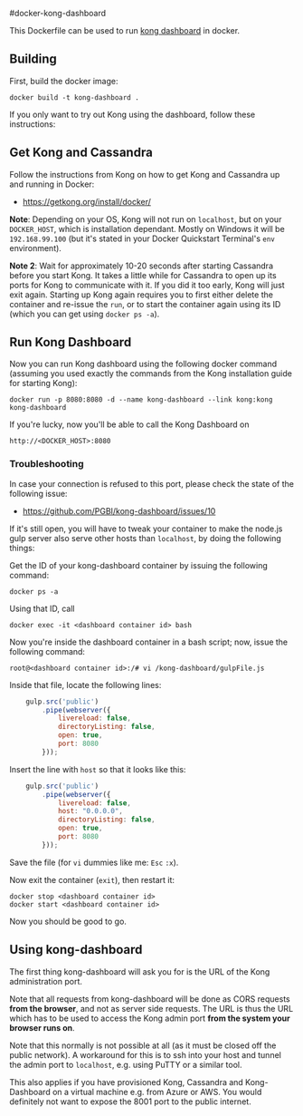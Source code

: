 #docker-kong-dashboard

This Dockerfile can be used to run [kong dashboard](https://github.com/PGBI/kong-dashboard) in docker.

## Building

First, build the docker image:

```
docker build -t kong-dashboard .
```

If you only want to try out Kong using the dashboard, follow these instructions:

## Get Kong and Cassandra

Follow the instructions from Kong on how to get Kong and Cassandra up and running in Docker:

* https://getkong.org/install/docker/

**Note**: Depending on your OS, Kong will not run on `localhost`, but on your `DOCKER_HOST`, which is installation dependant. Mostly on Windows it will be `192.168.99.100` (but it's stated in your Docker Quickstart Terminal's `env` environment).

**Note 2**: Wait for approximately 10-20 seconds after starting Cassandra before you start Kong. It takes a little while for Cassandra to open up its ports for Kong to communicate with it. If you did it too early, Kong will just exit again. Starting up Kong again requires you to first either delete the container and re-issue the `run`, or to start the container again using its ID (which you can get using `docker ps -a`).

## Run Kong Dashboard

Now you can run Kong dashboard using the following docker command (assuming you used exactly the commands from the Kong installation guide for starting Kong):

```
docker run -p 8080:8080 -d --name kong-dashboard --link kong:kong kong-dashboard
```

If you're lucky, now you'll be able to call the Kong Dashboard on

```
http://<DOCKER_HOST>:8080
```

### Troubleshooting

In case your connection is refused to this port, please check the state of the following issue:

* https://github.com/PGBI/kong-dashboard/issues/10

If it's still open, you will have to tweak your container to make the node.js gulp server also serve other hosts than `localhost`, by doing the following things:

Get the ID of your kong-dashboard container by issuing the following command:

```
docker ps -a
```

Using that ID, call

```
docker exec -it <dashboard container id> bash
```

Now you're inside the dashboard container in a bash script; now, issue the following command:

```
root@<dashboard container id>:/# vi /kong-dashboard/gulpFile.js
```

Inside that file, locate the following lines:

```javascript
    gulp.src('public')
        .pipe(webserver({
            livereload: false,
            directoryListing: false,
            open: true,
            port: 8080
        }));
```

Insert the line with `host` so that it looks like this:


```javascript
    gulp.src('public')
        .pipe(webserver({
            livereload: false,
            host: "0.0.0.0",
            directoryListing: false,
            open: true,
            port: 8080
        }));
```

Save the file (for `vi` dummies like me: `Esc` `:x`).

Now exit the container (`exit`), then restart it:

```
docker stop <dashboard container id>
docker start <dashboard container id>
```

Now you should be good to go.

## Using kong-dashboard

The first thing kong-dashboard will ask you for is the URL of the Kong administration port.

Note that all requests from kong-dashboard will be done as CORS requests **from the browser**, and not as server side requests. The URL is thus the URL which has to be used to access the Kong admin port **from the system your browser runs on**.

Note that this normally is not possible at all (as it must be closed off the public network). A workaround for this is to ssh into your host and tunnel the admin port to `localhost`, e.g. using PuTTY or a similar tool.

This also applies if you have provisioned Kong, Cassandra and Kong-Dashboard on a virtual machine e.g. from Azure or AWS. You would definitely not want to expose the 8001 port to the public internet.  